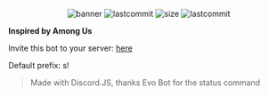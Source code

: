 <p align="center">
<img alt="banner" src="https://img.shields.io/badge/red-sus-red?style=for-the-badge">


<img alt="lastcommit" src="https://img.shields.io/github/last-commit/minhh2792/sus?style=for-the-badge">
<img alt="size" src="https://img.shields.io/github/languages/code-size/minhh2792/sus?style=for-the-badge">
<img alt="lastcommit" src="https://img.shields.io/github/issues-pr/minhh2792/sus?style=for-the-badge">
</p>

**Inspired by Among Us**

Invite this bot to your server: [here](https://discord.com/api/oauth2/authorize?client_id=843701781884436530&permissions=0&scope=bot)

Default prefix: s!

> Made with Discord.JS, thanks Evo Bot for the status command




